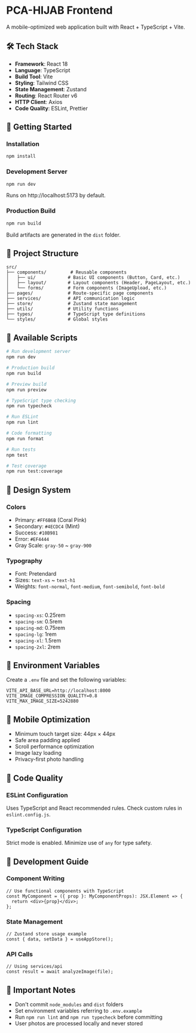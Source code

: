 # PCA-HIJAB Frontend

A mobile-optimized web application built with React + TypeScript + Vite.

## 🛠 Tech Stack

- **Framework**: React 18
- **Language**: TypeScript
- **Build Tool**: Vite
- **Styling**: Tailwind CSS
- **State Management**: Zustand
- **Routing**: React Router v6
- **HTTP Client**: Axios
- **Code Quality**: ESLint, Prettier

## 🚀 Getting Started

### Installation

```bash
npm install
```

### Development Server

```bash
npm run dev
```

Runs on http://localhost:5173 by default.

### Production Build

```bash
npm run build
```

Build artifacts are generated in the `dist` folder.

## 📁 Project Structure

```
src/
├── components/         # Reusable components
│   ├── ui/            # Basic UI components (Button, Card, etc.)
│   ├── layout/        # Layout components (Header, PageLayout, etc.)
│   └── forms/         # Form components (ImageUpload, etc.)
├── pages/             # Route-specific page components
├── services/          # API communication logic
├── store/             # Zustand state management
├── utils/             # Utility functions
├── types/             # TypeScript type definitions
└── styles/            # Global styles
```

## 🔧 Available Scripts

```bash
# Run development server
npm run dev

# Production build
npm run build

# Preview build
npm run preview

# TypeScript type checking
npm run typecheck

# Run ESLint
npm run lint

# Code formatting
npm run format

# Run tests
npm test

# Test coverage
npm run test:coverage
```

## 🎨 Design System

### Colors

- Primary: `#FF6B6B` (Coral Pink)
- Secondary: `#4ECDC4` (Mint)
- Success: `#10B981`
- Error: `#EF4444`
- Gray Scale: `gray-50` ~ `gray-900`

### Typography

- Font: Pretendard
- Sizes: `text-xs` ~ `text-h1`
- Weights: `font-normal`, `font-medium`, `font-semibold`, `font-bold`

### Spacing

- `spacing-xs`: 0.25rem
- `spacing-sm`: 0.5rem
- `spacing-md`: 0.75rem
- `spacing-lg`: 1rem
- `spacing-xl`: 1.5rem
- `spacing-2xl`: 2rem

## 🔐 Environment Variables

Create a `.env` file and set the following variables:

```env
VITE_API_BASE_URL=http://localhost:8000
VITE_IMAGE_COMPRESSION_QUALITY=0.8
VITE_MAX_IMAGE_SIZE=5242880
```

## 📱 Mobile Optimization

- Minimum touch target size: 44px × 44px
- Safe area padding applied
- Scroll performance optimization
- Image lazy loading
- Privacy-first photo handling

## 🧪 Code Quality

### ESLint Configuration

Uses TypeScript and React recommended rules. Check custom rules in `eslint.config.js`.

### TypeScript Configuration

Strict mode is enabled. Minimize use of `any` for type safety.

## 🤝 Development Guide

### Component Writing

```tsx
// Use functional components with TypeScript
const MyComponent = ({ prop }: MyComponentProps): JSX.Element => {
  return <div>{prop}</div>;
};
```

### State Management

```tsx
// Zustand store usage example
const { data, setData } = useAppStore();
```

### API Calls

```tsx
// Using services/api
const result = await analyzeImage(file);
```

## 🚨 Important Notes

- Don't commit `node_modules` and `dist` folders
- Set environment variables referring to `.env.example`
- Run `npm run lint` and `npm run typecheck` before committing
- User photos are processed locally and never stored